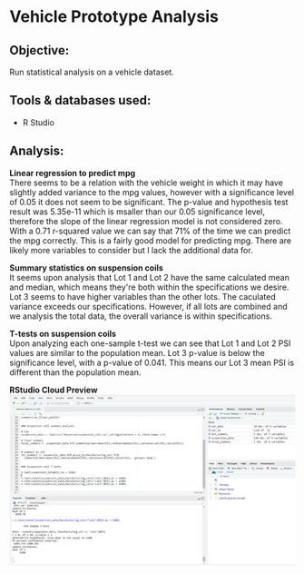 # Vehicle Prototype Analysis

## Objective: 
Run statistical analysis on a vehicle dataset.

## Tools & databases used:
- R Studio

## Analysis:

**Linear regression to predict mpg**  
There seems to be a relation with the vehicle weight in which it may have slightly added variance to the mpg values, however with a significance level of 0.05 it does not seem to be significant. The  p-value and hypothesis test result was 5.35e-11 which is msaller than our 0.05 significance level, therefore the slope of the linear regression model is not considered zero. With a 0.71 r-squared value we can say that 71% of the time we can predict the mpg correctly. This is a fairly good model for predicting mpg. There are likely more variables to consider but I lack the additional data for.

**Summary statistics on suspension coils**  
It seems upon analysis that Lot 1 and Lot 2 have the same calculated mean and median, which means they're both within the specifications we desire. Lot 3 seems to have higher variables than the other lots. The caculated variance exceeds our specifications. However, if all lots are combined and we analysis the total data, the overall variance is within specifications.

**T-tests on suspension coils**  
Upon analyzing each one-sample t-test we can see that Lot 1 and Lot 2 PSI values are similar to the population mean. Lot 3 p-value is below the significance level, with a p-value of 0.041. This means our Lot 3 mean PSI is different than the population mean.

**RStudio Cloud Preview**  
![rstudio](https://github.com/Ryndine/vehicle_prototype_analysis/blob/main/Resources/rstudio_cloud.jpg)
